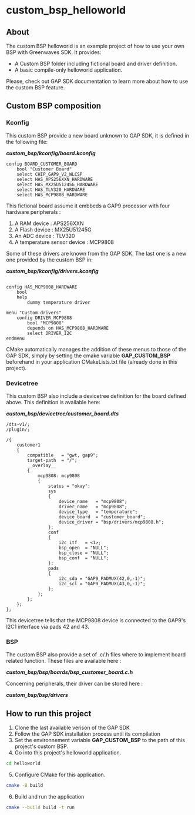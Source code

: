 # custom_bsp_helloworld

## About

The custom BSP helloworld is an example project of how to use your own BSP with Greenwaves SDK. It provides:

- A Custom BSP folder including fictional board and driver definition.
- A basic compile-only helloworld application.

Please, check out GAP SDK documentation to learn more about how to use the custom BSP feature.

## Custom BSP composition

### Kconfig

This custom BSP provide a new board unknown to GAP SDK, it is defined in the following file:

***custom_bsp/kconfig/board.kconfig***

```kconfig
config BOARD_CUSTOMER_BOARD
    bool "Customer Board"
    select CHIP_GAP9_V2_WLCSP
    select HAS_APS256XXN_HARDWARE
    select HAS_MX25U51245G_HARDWARE
    select HAS_TLV320_HARDWARE
    select HAS_MCP9808_HARDWARE
```

This fictional board assume it embbeds a GAP9 processor with four hardware peripherals :

1. A RAM device : APS256XXN
2. A Flash device : MX25U51245G
3. An ADC device : TLV320
4. A temperature sensor device : MCP9808

Some of these drivers are known from the GAP SDK. The last one is a new one provided
by the custom BSP in:

***custom_bsp/kconfig/drivers.kconfig***

```kconfig

config HAS_MCP9808_HARDWARE
    bool 
    help
        dummy temperature driver

menu "Custom drivers"
    config DRIVER_MCP9808
        bool "MCP9808"
        depends on HAS_MCP9808_HARDWARE
        select DRIVER_I2C
endmenu

```

CMake automatically manages the addition of these menus to those of the GAP SDK, simply by setting the cmake variable **GAP_CUSTOM_BSP** beforehand in your application CMakeLists.txt file (already done in this project).

### Devicetree

This custom BSP also include a devicetree definition for the board defined above.
This definition is available here:

***custom_bsp/devicetree/customer_board.dts***

```dts
/dts-v1/;
/plugin/;

/{
    customer1
    {
        compatible   = "gwt, gap9";
        target-path  = "/";
        __overlay__
        {
            mcp9808: mcp9808
            {
                status = "okay";
                sys
                {
                    device_name   = "mcp9808";
                    driver_name   = "mcp9808";
                    device_type   = "temperature";
                    device_board  = "customer_board";
                    device_driver = "bsp/drivers/mcp9808.h";
                };
                conf 
                {
                    i2c_itf   = <1>;
                    bsp_open  = "NULL";
                    bsp_close = "NULL";
                    bsp_conf  = "NULL";
                };
                pads
                {
                    i2c_sda = "GAP9_PADMUX(42,0,-1)";
                    i2c_scl = "GAP9_PADMUX(43,0,-1)";
                };
            };
        };
    };
};
```

This devicetree tells that the MCP9808 device is connected to the GAP9's I2C1
interface via pads 42 and 43.

### BSP
The custom BSP also provide a set of .c/.h files where to implement board related function.
These files are available here :

***custom_bsp/bsp/boards/bsp_customer_board.c.h***

Concerning peripherals, their driver can be stored here :

***custom_bsp/bsp/drivers***

## How to run this project

1. Clone the last available verison of the GAP SDK
2. Follow the GAP SDK installation process until its compilation
3. Set the environnement variable **GAP_CUSTOM_BSP** to the path of this project's custom BSP.
4. Go into this project's helloworld application.

```bash
cd helloworld
```

5. Configure CMake for this application.
```bash
cmake -B build
```

6. Build and run the application 
```bash
cmake --build build -t run
```
